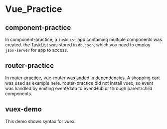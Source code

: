 # Vue_Practice

## component-practice
In component-practice, a `taskList` app containing multiple components was created. the TaskList was stored in `db.json`, which you need to employ `json-server` for app to access.

## router-practice
In router-practice, vue-router was added in dependencies. 
A shopping cart was used as example here.
router-practice did not install vuex, so event was handled by emiting event/data to eventHub or through parent/child components.

## vuex-demo
This demo shows syntax for vuex.